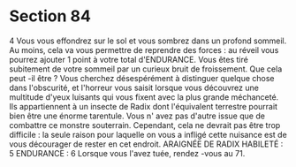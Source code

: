 # Section 84

4
Vous vous effondrez sur le sol et vous sombrez dans un profond
sommeil. Au moins, cela va vous permettre  de reprendre des
forces : au réveil vous pourrez ajouter 1 point à votre total
d'ENDURANCE.  Vous êtes tiré subitement de votre sommeil
par un curieux bruit de froissement. Que cela peut -il être ? Vous
cherchez désespérément à distinguer quelque chose dans
l'obscurité, et l'horreur vous saisit lorsque vous découvrez une
multitude d'yeux luisants qui vous fixent avec la plus grande
méchanceté.
Ils appartiennent à un insecte de Radix dont l'équivalent
terrestre pourrait bien être une énorme tarentule. Vous n' avez
pas d'autre issue que de combattre ce monstre souterrain.
Cependant, cela ne devrait pas être trop difficile : la seule raison
pour laquelle on vous a infligé cette nuisance est de vous
décourager de rester en cet endroit.
ARAIGNÉE  DE RADIX  HABILETÉ  : 5 ENDURANCE  : 6
Lorsque vous l'avez tuée, rendez -vous au 71.
